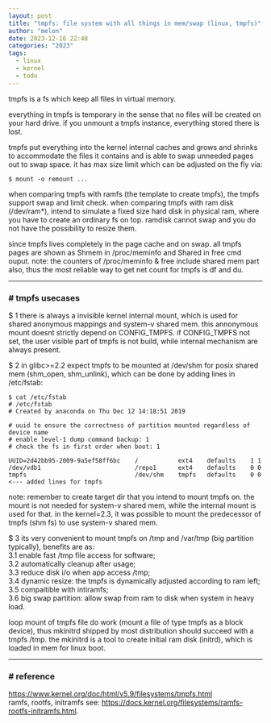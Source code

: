 ```yaml
---
layout: post
title: "tmpfs: file system with all things in mem/swap (linux, tmpfs)"
author: "melon"
date: 2023-12-16 22:48
categories: "2023"
tags:
  - linux
  - kernel
  - todo
---
```


tmpfs is a fs which keep all files in virtual memory.

everything in tmpfs is temporary in the sense that no files will be created on your hard drive.
if you unmount a tmpfs instance, everything stored there is lost.

tmpfs put everything into the kernel internal caches and grows and shrinks to accommodate the files it contains
and is able to swap unneeded pages out to swap space.
it has max size limit which can be adjusted on the fly via:

```text
$ mount -o remount ...
```

when comparing tmpfs with ramfs (the template to create tmpfs), the tmpfs support swap and limit check.
when comparing tmpfs with ram disk (/dev/ram*), intend to simulate a fixed size hard disk in physical ram,
where you have to create an ordinary fs on top.
ramdisk cannot swap and you do not have the possibility to resize them.

since tmpfs lives completely in the page cache and on swap.
all tmpfs pages are shown as Shmem in /proc/meminfo and Shared in free cmd ouput.
note: the counters of /proc/meminfo & free include shared mem part also, thus the most reliable way
to get net count for tmpfs is df and du.

<hr>

### # tmpfs usecases
$ 1 there is always a invisible kernel internal mount, which is used for shared anonymous mappings and system-v shared mem.
this annonymous mount doesnt strictly depend on CONFIG_TMPFS.
if CONFIG_TMPFS not set, the user visible part of tmpfs is not build, while internal mechanism are always present.

$ 2 in glibc>=2.2 expect tmpfs to be mounted at /dev/shm for posix shared mem (shm_open, shm_unlink),
which can be done by adding lines in /etc/fstab:

```text
$ cat /etc/fstab
# /etc/fstab
# Created by anaconda on Thu Dec 12 14:18:51 2019

# uuid to ensure the correctness of partition mounted regardless of device name
# enable level-1 dump command backup: 1
# check the fs in first order when boot: 1

UUID=2d42bb95-2009-9a5ef58ff6bc    /           ext4    defaults    1 1
/dev/vdb1                          /repo1      ext4    defaults    0 0
tmpfs	                           /dev/shm    tmpfs   defaults    0 0   <--- added lines for tmpfs
```

note: remember to create target dir that you intend to mount tmpfs on.
the mount is not needed for system-v shared mem, while the internal mount is used for that.
in the kernel=2.3, it was possible to mount the predecessor of tmpfs (shm fs) to use system-v shared mem.

$ 3 its very convenient to mount tmpfs on /tmp and /var/tmp (big partition typically), benefits are as:  
3.1 enable fast /tmp file access for software;  
3.2 automatically cleanup after usage;  
3.3 reduce disk i/o when app access /tmp;  
3.4 dynamic resize: the tmpfs is dynamically adjusted according to ram left;  
3.5 compaitible with intiramfs;  
3.6 big swap partition: allow swap from ram to disk when system in heavy load.

loop mount of tmpfs file do work (mount a file of type tmpfs as a block device), thus mkinitrd shipped by most
distribution should succeed with a tmpfs /tmp.
the mkinitrd is a tool to create initial ram disk (initrd), which is loaded in mem for linux boot.

<hr>

### # reference
https://www.kernel.org/doc/html/v5.9/filesystems/tmpfs.html  
ramfs, rootfs, initramfs see: https://docs.kernel.org/filesystems/ramfs-rootfs-initramfs.html.
